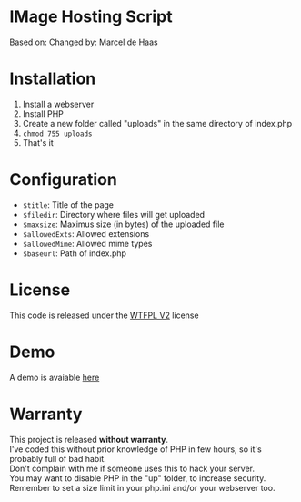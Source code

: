IMage Hosting Script
====================
Based on: 
Changed by: Marcel de Haas

# Installation #
1. Install a webserver
2. Install PHP
3. Create a new folder called "uploads" in the same directory of index.php
4. `chmod 755 uploads`
5. That's it

# Configuration #
*   `$title`: Title of the page
*   `$filedir`: Directory where files will get uploaded
*   `$maxsize`: Maximus size (in bytes) of the uploaded file
*   `$allowedExts`: Allowed extensions
*   `$allowedMime`: Allowed mime types
*   `$baseurl`: Path of index.php

# License #
This code is released under the [WTFPL V2](http://www.wtfpl.net/ "WTFPL V2") license

# Demo #
A demo is avaiable [here](http://spittiepie.com/img/ "here")

# Warranty #
This project is released __without warranty__.  
I've coded this without prior knowledge of PHP in few hours, so it's probably full of bad habit.  
Don't complain with me if someone uses this to hack your server.  
You may want to disable PHP in the "up" folder, to increase security.  
Remember to set a size limit in your php.ini and/or your webserver too.
